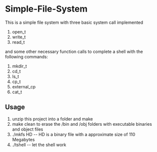 # Simple-File-System

This is a simple file system with three basic system call implemented
1. open_t
2. write_t
3. read_t

and some other necessary function calls to complete a shell with the following commands:

1. mkdir_t
2. cd_t
3. ls_t
4. cp_t
5. external_cp
6. cat_t

## Usage

1. unzip this project into a folder and make
2. make clean to erase the /bin and /obj folders with executable binaries and object files
3. ./mkfs HD -- HD is a binary file with a approximate size of 110 Megabytes
4. ./tshell -- let the shell work

